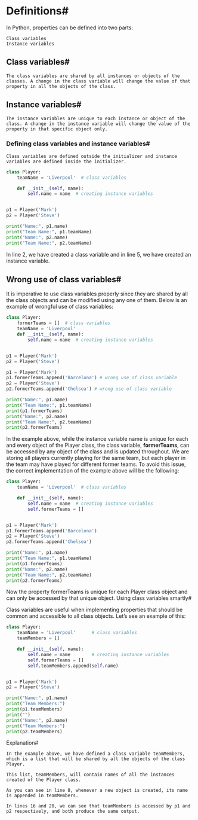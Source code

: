 # Definitions#

In Python, properties can be defined into two parts:

    Class variables
    Instance variables


## Class variables#

    The class variables are shared by all instances or objects of the classes. A change in the class variable will change the value of that property in all the objects of the class.

## Instance variables#

    The instance variables are unique to each instance or object of the class. A change in the instance variable will change the value of the property in that specific object only.

### Defining class variables and instance variables#

    Class variables are defined outside the initializer and instance variables are defined inside the initializer.
```py
class Player:
    teamName = 'Liverpool'  # class variables

    def __init__(self, name):
        self.name = name  # creating instance variables


p1 = Player('Mark')
p2 = Player('Steve')

print("Name:", p1.name)
print("Team Name:", p1.teamName)
print("Name:", p2.name)
print("Team Name:", p2.teamName)

```

In line 2, we have created a class variable and in line 5, we have created an instance variable.

## Wrong use of class variables#

It is imperative to use class variables properly since they are shared by all the class objects and can be modified using any one of them. Below is an example of wrongful use of class variables:
```py
class Player:
    formerTeams = []  # class variables
    teamName = 'Liverpool'
    def __init__(self, name):
        self.name = name  # creating instance variables


p1 = Player('Mark')
p2 = Player('Steve')

p1 = Player('Mark')
p1.formerTeams.append('Barcelona') # wrong use of class variable
p2 = Player('Steve')
p2.formerTeams.append('Chelsea') # wrong use of class variable

print("Name:", p1.name)
print("Team Name:", p1.teamName)
print(p1.formerTeams)
print("Name:", p2.name)
print("Team Name:", p2.teamName)
print(p2.formerTeams)
```

In the example above, while the instance variable name is unique for each and every object of the Player class, the class variable, **formerTeams**, can be accessed by any object of the class and is updated throughout. We are storing all players currently playing for the same team, but each player in the team may have played for different former teams. To avoid this issue, the correct implementation of the example above will be the following:

```py
class Player:
    teamName = 'Liverpool'  # class variables

    def __init__(self, name):
        self.name = name  # creating instance variables
        self.formerTeams = []


p1 = Player('Mark')
p1.formerTeams.append('Barcelona')
p2 = Player('Steve')
p2.formerTeams.append('Chelsea')

print("Name:", p1.name)
print("Team Name:", p1.teamName)
print(p1.formerTeams)
print("Name:", p2.name)
print("Team Name:", p2.teamName)
print(p2.formerTeams)
```

Now the property formerTeams is unique for each Player class object and can only be accessed by that unique object.
Using class variables smartly#

Class variables are useful when implementing properties that should be common and accessible to all class objects. Let’s see an example of this:
```py
class Player:
    teamName = 'Liverpool'      # class variables
    teamMembers = []

    def __init__(self, name):
        self.name = name        # creating instance variables
        self.formerTeams = []
        self.teamMembers.append(self.name)


p1 = Player('Mark')
p2 = Player('Steve')

print("Name:", p1.name)
print("Team Members:")
print(p1.teamMembers)
print("")
print("Name:", p2.name)
print("Team Members:")
print(p2.teamMembers)

```
Explanation#

    In the example above, we have defined a class variable teamMembers, which is a list that will be shared by all the objects of the class Player.

    This list, teamMembers, will contain names of all the instances created of the Player class.

    As you can see in line 8, whenever a new object is created, its name is appended in teamMembers.

    In lines 16 and 20, we can see that teamMembers is accessed by p1 and p2 respectively, and both produce the same output.

